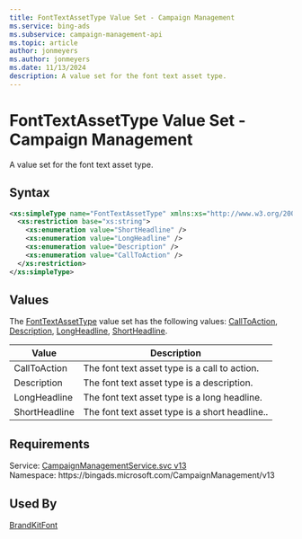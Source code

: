 ```yaml
---
title: FontTextAssetType Value Set - Campaign Management
ms.service: bing-ads
ms.subservice: campaign-management-api
ms.topic: article
author: jonmeyers
ms.author: jonmeyers
ms.date: 11/13/2024
description: A value set for the font text asset type.
---
```

# FontTextAssetType Value Set - Campaign Management
A value set for the font text asset type.

## Syntax
```xml
<xs:simpleType name="FontTextAssetType" xmlns:xs="http://www.w3.org/2001/XMLSchema">
  <xs:restriction base="xs:string">
    <xs:enumeration value="ShortHeadline" />
    <xs:enumeration value="LongHeadline" />
    <xs:enumeration value="Description" />
    <xs:enumeration value="CallToAction" />
  </xs:restriction>
</xs:simpleType>
```

## <a name="values"></a>Values

The [FontTextAssetType](fonttextassettype.md) value set has the following values: [CallToAction](#calltoaction), [Description](#description), [LongHeadline](#longheadline), [ShortHeadline](#shortheadline).

|Value|Description|
|-----------|---------------|
|<a name="calltoaction"></a>CallToAction|The font text asset type is a call to action.|
|<a name="description"></a>Description|The font text asset type is a description.|
|<a name="longheadline"></a>LongHeadline|The font text asset type is a long headline.|
|<a name="shortheadline"></a>ShortHeadline|The font text asset type is a short headline..|

## Requirements
Service: [CampaignManagementService.svc v13](https://campaign.api.bingads.microsoft.com/Api/Advertiser/CampaignManagement/v13/CampaignManagementService.svc)  
Namespace: https\://bingads.microsoft.com/CampaignManagement/v13  

## Used By
[BrandKitFont](brandkitfont.md)  
